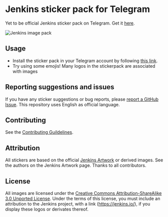# Jenkins sticker pack for Telegram

 Yet to be official Jenkins sticker pack on Telegram.
 Get it [here](https://t.me/addstickers/JenkinsOfficial).
 
 ![Jenkins image pack](/docs/images/jenkins-stickers.png)


## Usage

* Install the sticker pack in your Telegram account by following [this link](https://t.me/addstickers/JenkinsOfficial).
* Try using some emojis! Many logos in the stickerpack are associated with images

## Reporting suggestions and issues

If you have any sticker suggestions or bug reports, 
please [report a GitHub Issue](https://github.com/jenkins-ru/jenkins-telegram-stickers/issues/new).
This repository uses English as official language.

## Contributing

See the [Contributing Guildelines](./CONTRIBUTING.md).

## Attribution

All stickers are based on the official [Jenkins Artwork](https://www.jenkins.io/artwork/) or derived images.
See the authors on the Jenkins Artwork page.
Thanks to all contributors.
 
## License
 
All images are licensed under the [Creative Commons Attribution-ShareAlike 3.0 Unported License](https://creativecommons.org/licenses/by-sa/3.0/).
Under the terms of this license, you must include an attribution to the Jenkins project, with a link (https://jenkins.io/),
if you display these logos or derivates thereof.
